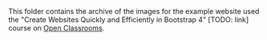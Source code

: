 This folder contains the archive of the images for the example website used the "Create Websites Quickly and Efficiently in Bootstrap 4" [TODO: link] course on [Open Classrooms](https://openclassrooms.com).
